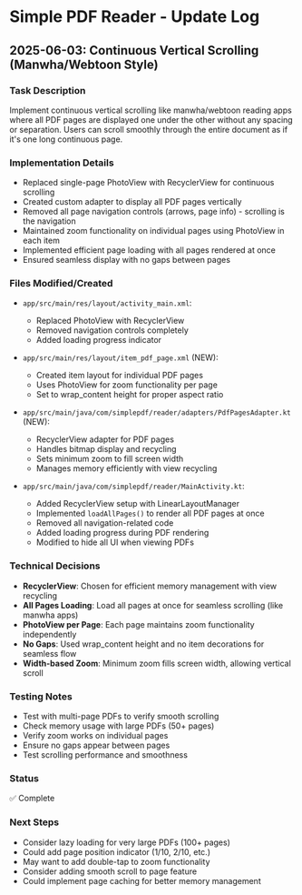 # Simple PDF Reader - Update Log

## 2025-06-03: Continuous Vertical Scrolling (Manwha/Webtoon Style)

### Task Description
Implement continuous vertical scrolling like manwha/webtoon reading apps where all PDF pages are displayed one under the other without any spacing or separation. Users can scroll smoothly through the entire document as if it's one long continuous page.

### Implementation Details
- Replaced single-page PhotoView with RecyclerView for continuous scrolling
- Created custom adapter to display all PDF pages vertically
- Removed all page navigation controls (arrows, page info) - scrolling is the navigation
- Maintained zoom functionality on individual pages using PhotoView in each item
- Implemented efficient page loading with all pages rendered at once
- Ensured seamless display with no gaps between pages

### Files Modified/Created
- `app/src/main/res/layout/activity_main.xml`:
  - Replaced PhotoView with RecyclerView
  - Removed navigation controls completely
  - Added loading progress indicator
  
- `app/src/main/res/layout/item_pdf_page.xml` (NEW):
  - Created item layout for individual PDF pages
  - Uses PhotoView for zoom functionality per page
  - Set to wrap_content height for proper aspect ratio
  
- `app/src/main/java/com/simplepdf/reader/adapters/PdfPagesAdapter.kt` (NEW):
  - RecyclerView adapter for PDF pages
  - Handles bitmap display and recycling
  - Sets minimum zoom to fill screen width
  - Manages memory efficiently with view recycling
  
- `app/src/main/java/com/simplepdf/reader/MainActivity.kt`:
  - Added RecyclerView setup with LinearLayoutManager
  - Implemented `loadAllPages()` to render all PDF pages at once
  - Removed all navigation-related code
  - Added loading progress during PDF rendering
  - Modified to hide all UI when viewing PDFs

### Technical Decisions
- **RecyclerView**: Chosen for efficient memory management with view recycling
- **All Pages Loading**: Load all pages at once for seamless scrolling (like manwha apps)
- **PhotoView per Page**: Each page maintains zoom functionality independently
- **No Gaps**: Used wrap_content height and no item decorations for seamless flow
- **Width-based Zoom**: Minimum zoom fills screen width, allowing vertical scroll

### Testing Notes
- Test with multi-page PDFs to verify smooth scrolling
- Check memory usage with large PDFs (50+ pages)
- Verify zoom works on individual pages
- Ensure no gaps appear between pages
- Test scrolling performance and smoothness

### Status
✅ Complete

### Next Steps
- Consider lazy loading for very large PDFs (100+ pages)
- Could add page position indicator (1/10, 2/10, etc.)
- May want to add double-tap to zoom functionality
- Consider adding smooth scroll to page feature
- Could implement page caching for better memory management
